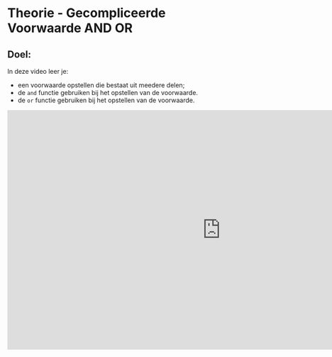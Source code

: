 # Theorie - Gecompliceerde Voorwaarde AND OR

## Doel:

In deze video leer je: 
* een voorwaarde opstellen die bestaat uit meedere delen; 
* de `and` functie gebruiken bij het opstellen van de voorwaarde.
* de `or` functie gebruiken bij het opstellen van de voorwaarde. 

<div class ="dodona-centered-group">
<iframe width="960" height=540" src="https://www.youtube.com/embed/kgoNrcjow_I" title="Python in de Klas - Gecompliceerde Voorwaarde AND OR" frameborder="0" allow="accelerometer; autoplay; clipboard-write; encrypted-media; gyroscope; picture-in-picture; web-share" allowfullscreen></iframe>
</div>
